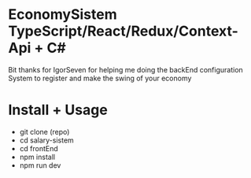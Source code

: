 # EconomySistem TypeScript/React/Redux/Context-Api + C#
Bit thanks for IgorSeven for helping me doing the backEnd configuration
System to register and make the swing of your economy


# Install + Usage

- git clone (repo)
- cd salary-sistem
- cd frontEnd 
- npm install
- npm run dev 

